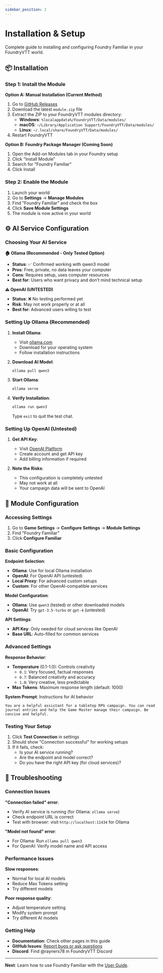 ```yaml
---
sidebar_position: 2
---
```


# Installation & Setup

Complete guide to installing and configuring Foundry Familiar in your FoundryVTT world.

## 📦 Installation

### Step 1: Install the Module

**Option A: Manual Installation (Current Method)**

1. Go to [GitHub Releases](https://github.com/rayners/fvtt-familiar/releases)
2. Download the latest `module.zip` file
3. Extract the ZIP to your FoundryVTT modules directory:
   - **Windows**: `%localappdata%/FoundryVTT/Data/modules/`
   - **macOS**: `~/Library/Application Support/FoundryVTT/Data/modules/`
   - **Linux**: `~/.local/share/FoundryVTT/Data/modules/`
4. Restart FoundryVTT

**Option B: Foundry Package Manager (Coming Soon)**

1. Open the Add-on Modules tab in your Foundry setup
2. Click "Install Module"
3. Search for "Foundry Familiar"
4. Click Install

### Step 2: Enable the Module

1. Launch your world
2. Go to **Settings** → **Manage Modules**
3. Find "Foundry Familiar" and check the box
4. Click **Save Module Settings**
5. The module is now active in your world

## ⚙️ AI Service Configuration

### Choosing Your AI Service

**🏠 Ollama (Recommended - Only Tested Option)**

- **Status**: ✅ Confirmed working with qwen3 model
- **Pros**: Free, private, no data leaves your computer
- **Cons**: Requires setup, uses computer resources
- **Best for**: Users who want privacy and don't mind technical setup

**⚠️ OpenAI (UNTESTED)**

- **Status**: ❌ No testing performed yet
- **Risk**: May not work properly or at all
- **Best for**: Advanced users willing to test

### Setting Up Ollama (Recommended)

1. **Install Ollama**:
   - Visit [ollama.com](https://ollama.com)
   - Download for your operating system
   - Follow installation instructions

2. **Download AI Model**:
   ```bash
   ollama pull qwen3
   ```

3. **Start Ollama**:
   ```bash
   ollama serve
   ```

4. **Verify Installation**:
   ```bash
   ollama run qwen3
   ```
   Type `exit` to quit the test chat.

### Setting Up OpenAI (Untested)

1. **Get API Key**:
   - Visit [OpenAI Platform](https://platform.openai.com)
   - Create account and get API key
   - Add billing information if required

2. **Note the Risks**:
   - This configuration is completely untested
   - May not work at all
   - Your campaign data will be sent to OpenAI

## 🔧 Module Configuration

### Accessing Settings

1. Go to **Game Settings** → **Configure Settings** → **Module Settings**
2. Find "Foundry Familiar"
3. Click **Configure Familiar**

### Basic Configuration

**Endpoint Selection**:
- **Ollama**: Use for local Ollama installation
- **OpenAI**: For OpenAI API (untested)
- **Local Proxy**: For advanced custom setups
- **Custom**: For other OpenAI-compatible services

**Model Configuration**:
- **Ollama**: Use `qwen3` (tested) or other downloaded models
- **OpenAI**: Try `gpt-3.5-turbo` or `gpt-4` (untested)

**API Settings**:
- **API Key**: Only needed for cloud services like OpenAI
- **Base URL**: Auto-filled for common services

### Advanced Settings

**Response Behavior**:
- **Temperature** (0.1-1.0): Controls creativity
  - `0.1`: Very focused, factual responses
  - `0.7`: Balanced creativity and accuracy
  - `1.0`: Very creative, less predictable
- **Max Tokens**: Maximum response length (default: 1000)

**System Prompt**: Instructions for AI behavior
```
You are a helpful assistant for a tabletop RPG campaign. You can read journal entries and help the Game Master manage their campaign. Be concise and helpful.
```

### Testing Your Setup

1. Click **Test Connection** in settings
2. Should show "Connection successful" for working setups
3. If it fails, check:
   - Is your AI service running?
   - Are the endpoint and model correct?
   - Do you have the right API key (for cloud services)?

## 🚨 Troubleshooting

### Connection Issues

**"Connection failed" error**:
- Verify AI service is running (for Ollama: `ollama serve`)
- Check endpoint URL is correct
- Test with browser: visit `http://localhost:11434` for Ollama

**"Model not found" error**:
- For Ollama: Run `ollama pull qwen3`
- For OpenAI: Verify model name and API access

### Performance Issues

**Slow responses**:
- Normal for local AI models
- Reduce Max Tokens setting
- Try different models

**Poor response quality**:
- Adjust temperature setting
- Modify system prompt
- Try different AI models

### Getting Help

- **Documentation**: Check other pages in this guide
- **GitHub Issues**: [Report bugs or ask questions](https://github.com/rayners/fvtt-familiar/issues)
- **Discord**: Find @rayners78 in FoundryVTT Discord

---

**Next**: Learn how to use Foundry Familiar with the [User Guide](user-guide).